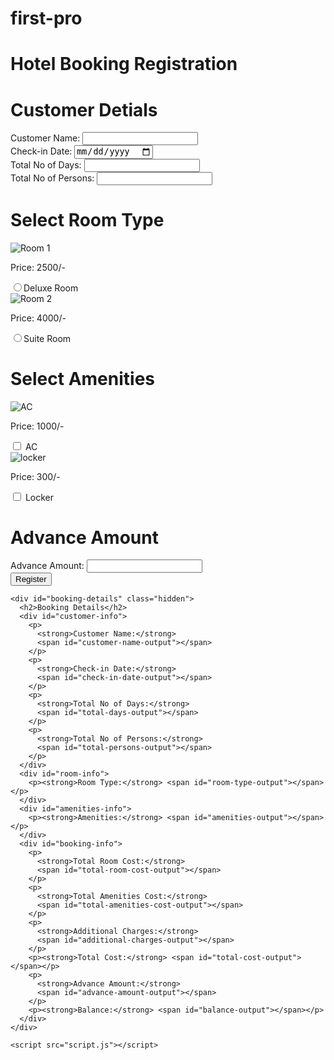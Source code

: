 # first-pro
<!DOCTYPE html>
<html lang="en">
  <head>
    <meta charset="UTF-8" />
    <meta name="viewport" content="width=device-width, initial-scale=1.0" />
    <link rel="stylesheet" href="styles.css" />
    <title>Hotel Booking Registration</title>
  </head>
  <body>
    <h1 class="main_head">Hotel Booking Registration</h1>
    <form id="booking-form">
      <!-- customer detials -->
      <h1 class="customer_detials">Customer Detials</h1>
      <section id="customer-detials">
        <div class="form-group">
          <label for="customer-name">Customer Name:</label>
          <input type="text" id="customer-name" required />
        </div>
        <div class="form-group">
          <label for="check-in-date">Check-in Date:</label>
          <input type="date" id="check-in-date" required />
        </div>
        <div class="form-group">
          <label for="total-days">Total No of Days:</label>
          <input type="number" id="total-days" required />
        </div>
        <div class="form-group">
          <label for="total-persons">Total No of Persons:</label>
          <input type="number" id="total-persons" required />
        </div>
      </section>
      <!-- room details -->
      <h1>Select Room Type</h1>
      <section id="room_section">
        <!-- room 1 -->
        <div id="room-photo">
          <img src="IMG/room1.jpg" alt="Room 1" />
          <p>Price: 2500/-</p>
          <label for="deluxe-room">
            <input
              type="radio"
              id="deluxe-room"
              name="room-type"
              value="deluxe"
              required
            />Deluxe Room
          </label>
        </div>
        <!-- room 2 -->
        <div id="room-photo">
          <img src="IMG/room2.jpg" alt="Room 2" />
          <p>Price: 4000/-</p>
          <label for="suite-room">
            <input
              type="radio"
              id="suite-room"
              name="room-type"
              value="suite"
            />Suite Room
          </label>
        </div>
      </section>
      <!-- Amenities -->
      <h1>Select Amenities</h1>
      <section id="amenities">
        <div id="amenities-photo">
          <img src="IMG/AC.png" alt="AC" />
          <p>Price: 1000/-</p>
          <label for="ac"
            ><input type="checkbox" id="ac" value="ac" /> AC</label
          >
        </div>
        <div id="amenities-photo">
          <img src="IMG/locker.png" alt="locker" />
          <p>Price: 300/-</p>
          <label for="locker"
            ><input type="checkbox" id="locker" value="locker" /> Locker</label
          >
        </div>
      </section>
      <!-- Advance Amount -->
      <h1>Advance Amount</h1>
      <div class="form-group">
        <label for="advance-amount">Advance Amount:</label>
        <input type="number" id="advance-amount" required />
      </div>
      <div class="form-group">
        <button type="submit">Register</button>
      </div>
    </form>

    <div id="booking-details" class="hidden">
      <h2>Booking Details</h2>
      <div id="customer-info">
        <p>
          <strong>Customer Name:</strong>
          <span id="customer-name-output"></span>
        </p>
        <p>
          <strong>Check-in Date:</strong>
          <span id="check-in-date-output"></span>
        </p>
        <p>
          <strong>Total No of Days:</strong>
          <span id="total-days-output"></span>
        </p>
        <p>
          <strong>Total No of Persons:</strong>
          <span id="total-persons-output"></span>
        </p>
      </div>
      <div id="room-info">
        <p><strong>Room Type:</strong> <span id="room-type-output"></span></p>
      </div>
      <div id="amenities-info">
        <p><strong>Amenities:</strong> <span id="amenities-output"></span></p>
      </div>
      <div id="booking-info">
        <p>
          <strong>Total Room Cost:</strong>
          <span id="total-room-cost-output"></span>
        </p>
        <p>
          <strong>Total Amenities Cost:</strong>
          <span id="total-amenities-cost-output"></span>
        </p>
        <p>
          <strong>Additional Charges:</strong>
          <span id="additional-charges-output"></span>
        </p>
        <p><strong>Total Cost:</strong> <span id="total-cost-output"></span></p>
        <p>
          <strong>Advance Amount:</strong>
          <span id="advance-amount-output"></span>
        </p>
        <p><strong>Balance:</strong> <span id="balance-output"></span></p>
      </div>
    </div>

    <script src="script.js"></script>
  </body>
</html>

